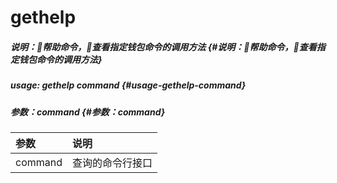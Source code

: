 # gethelp

##### 说明：帮助命令，查看指定钱包命令的调用方法 {#说明：帮助命令，查看指定钱包命令的调用方法}

##### usage: gethelp command {#usage-gethelp-command}

##### 参数：command {#参数：command}

| 参数 | 说明 |
| :--- | :--- |
| command | 查询的命令行接口 |



